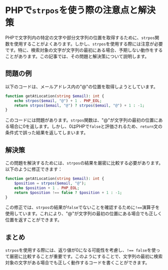 
# PHPで`strpos`を使う際の注意点と解決策

PHPで文字列内の特定の文字や部分文字列の位置を取得するために、`strpos`関数を使用することがよくあります。しかし、`strpos`を使用する際には注意が必要です。特に、検索対象の文字が文字列の最初にある場合、予期しない動作をすることがあります。この記事では、その問題と解決策について説明します。

## 問題の例

以下のコードは、メールアドレス内の"@"の位置を取得しようとしています。

```php
function getAtLocation(string $email): int {
    echo strpos($email, "@") + 1 . PHP_EOL;
    return strpos($email, "@") ? strpos($email, "@") + 1 : -1;
}
```

このコードには問題があります。`strpos`関数は、"@"が文字列の最初の位置にある場合に0を返します。しかし、0はPHPで`false`と評価されるため、`return`文の条件式で誤った結果を返してしまいます。

## 解決策

この問題を解決するためには、`strpos`の結果を厳密に比較する必要があります。以下のように修正できます：

```php
function getAtLocation(string $email): int {
    $position = strpos($email, "@");
    echo $position + 1 . PHP_EOL;
    return $position !== false ? $position + 1 : -1;
}
```

この修正では、`strpos`の結果が`false`でないことを確認するために`!==`演算子を使用しています。これにより、"@"が文字列の最初の位置にある場合でも正しく位置を返すことができます。

## まとめ

`strpos`を使用する際には、返り値が0になる可能性を考慮し、`!== false`を使って厳密に比較することが重要です。このようにすることで、文字列の最初に検索対象の文字がある場合でも正しく動作するコードを書くことができます。
